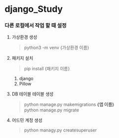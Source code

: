 # django_Study

### 다른 로컬에서 작업 할 때 설정

1. 가상환경 생성

   > python3 -m venv {가상환경 이름}

2. 패키지 설치

   > pip install {패키지 이름}

   1. django
   2. Pillow

3. DB 테이블 테이블 생성

   > python manage.py makemigrations **{앱 이름}**<br/>
   > python manage.py migrate

4. 어드민 계정 생성

   > python managy.py createsuperuser
